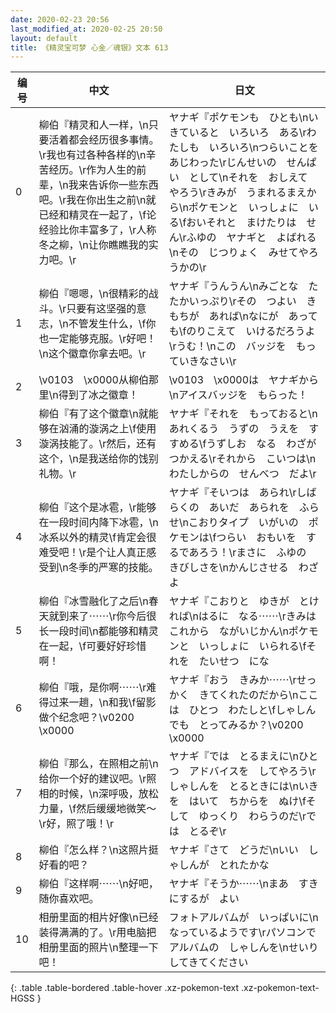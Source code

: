 ```yaml
---
date: 2020-02-23 20:56
last_modified_at: 2020-02-25 20:50
layout: default
title: 《精灵宝可梦 心金／魂银》文本 613
---
```

| 编号 | 中文 | 日文 |
| ---- | ---- | ---- |
| 0 | 柳伯『精灵和人一样，\n只要活着都会经历很多事情。\r我也有过各种各样的\n辛苦经历。\r作为人生的前辈，\n我来告诉你一些东西吧。\r我在你出生之前\n就已经和精灵在一起了，\f论经验比你丰富多了，\r人称冬之柳，\n让你瞧瞧我的实力吧。\r | ヤナギ『ポケモンも　ひとも\nいきていると　いろいろ　ある\rわたしも　いろいろ\nつらいことを　あじわった\rじんせいの　せんぱい　として\nそれを　おしえて　やろう\rきみが　うまれるまえから\nポケモンと　いっしょに　いる\fおいそれと　まけたりは　せん\rふゆの　ヤナギと　よばれる\nその　じつりょく　みせてやろうかの\r |
| 1 | 柳伯『嗯嗯，\n很精彩的战斗。\r只要有这坚强的意志，\n不管发生什么，\f你也一定能够克服。\r好吧！\n这个徽章你拿去吧。\r | ヤナギ『うんうん\nみごとな　たたかいっぷり\rその　つよい　きもちが　あれば\nなにが　あっても\fのりこえて　いけるだろうよ\rうむ！\nこの　バッジを　もっていきなさい\r |
| 2 | \v0103　\x0000从柳伯那里\n得到了冰之徽章！ | \v0103　\x0000は　ヤナギから\nアイスバッジを　もらった！ |
| 3 | 柳伯『有了这个徽章\n就能够在汹涌的漩涡之上\f使用漩涡技能了。\r然后，还有这个，\n是我送给你的饯别礼物。\r | ヤナギ『それを　もっておると\nあれくるう　うずの　うえを　すすめる\fうずしお　なる　わざが　つかえる\rそれから　こいつは\nわたしからの　せんべつ　だよ\r |
| 4 | 柳伯『这个是冰雹，\r能够在一段时间内降下冰雹，\n冰系以外的精灵\f肯定会很难受吧！\r是个让人真正感受到\n冬季的严寒的技能。 | ヤナギ『そいつは　あられ\rしばらくの　あいだ　あられを　ふらせ\nこおりタイプ　いがいの　ポケモンは\fつらい　おもいを　するであろう！\rまさに　ふゆの　きびしさを\nかんじさせる　わざ　よ |
| 5 | 柳伯『冰雪融化了之后\n春天就到来了⋯⋯\r你今后很长一段时间\n都能够和精灵在一起，\f可要好好珍惜啊！ | ヤナギ『こおりと　ゆきが　とければ\nはるに　なる⋯⋯\rきみは　これから　ながいじかん\nポケモンと　いっしょに　いられる\fそれを　たいせつ　にな |
| 6 | 柳伯『哦，是你啊⋯⋯\r难得过来一趟，\n和我\f留影做个纪念吧？\v0200　\x0000 | ヤナギ『おう　きみか⋯⋯\rせっかく　きてくれたのだから\nここは　ひとつ　わたしと\fしゃしんでも　とってみるか？\v0200　\x0000 |
| 7 | 柳伯『那么，在照相之前\n给你一个好的建议吧。\r照相的时候，\n深呼吸，放松力量，\f然后缓缓地微笑～\r好，照了哦！\r | ヤナギ『では　とるまえに\nひとつ　アドバイスを　してやろう\rしゃしんを　とるときには\nいきを　はいて　ちからを　ぬけ\fそして　ゆっくり　わらうのだ\rでは　とるぞ\r |
| 8 | 柳伯『怎么样？\n这照片挺好看的吧？ | ヤナギ『さて　どうだ\nいい　しゃしんが　とれたかな |
| 9 | 柳伯『这样啊⋯⋯\n好吧，随你喜欢吧。 | ヤナギ『そうか⋯⋯\nまあ　すきにするが　よい |
| 10 | 相册里面的相片好像\n已经装得满满的了。\r用电脑把相册里面的照片\n整理一下吧！ | フォトアルバムが　いっぱいに\nなっているようです\rパソコンで　アルバムの　しゃしんを\nせいり　してきてください |
{: .table .table-bordered .table-hover .xz-pokemon-text .xz-pokemon-text-HGSS }